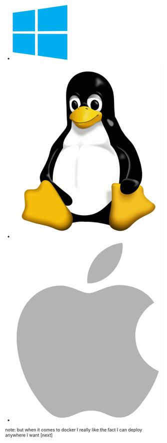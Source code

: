 * ![windows](img/xplat/windows.svg)
* ![linux](img/xplat/linux.svg)
* ![apple](img/xplat/apple.svg)

<!-- .element id="technology-logos" -->

note:
but when it comes to docker I really like the fact
I can deploy anywhere I want [next]